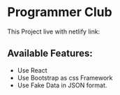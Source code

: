 # Programmer Club

This Project live with netlify link: 

## Available Features:
<ul>
    <li>Use React</li>
    <li>Use Bootstrap as css Framework</li>
    <li>Use Fake Data in JSON format.</li>
</ul>